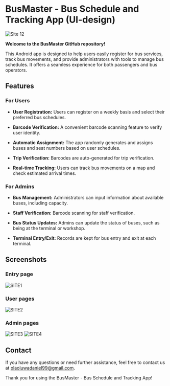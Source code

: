 
# BusMaster - Bus Schedule and Tracking App (UI-design) 

![Site 12](https://github.com/Olaoluwa99/BusMasterUI/assets/85140182/16675d92-dbf7-460c-ba0c-a251f7967688)


**Welcome to the BusMaster GitHub repository!**

This Android app is designed to help users easily register for bus services, track bus movements, and provide administrators with tools to manage bus schedules. It offers a seamless experience for both passengers and bus operators.

## Features

### For Users
- **User Registration:** Users can register on a weekly basis and select their preferred bus schedules.

- **Barcode Verification:** A convenient barcode scanning feature to verify user identity.

- **Automatic Assignment:** The app randomly generates and assigns buses and seat numbers based on user schedules.

- **Trip Verification:** Barcodes are auto-generated for trip verification.

- **Real-time Tracking:** Users can track bus movements on a map and check estimated arrival times.

### For Admins
- **Bus Management:** Administrators can input information about available buses, including capacity.

- **Staff Verification:** Barcode scanning for staff verification.

- **Bus Status Updates:** Admins can update the status of buses, such as being at the terminal or workshop.

- **Terminal Entry/Exit:** Records are kept for bus entry and exit at each terminal.

## Screenshots
### Entry page
![SITE1](https://github.com/Olaoluwa99/BusMasterUI/assets/85140182/550481af-a0c3-485a-ae9e-091dcf12675a)
### User pages
![SITE2](https://github.com/Olaoluwa99/BusMasterUI/assets/85140182/03c87f45-70fd-42d0-9f88-623228cedbe2)
### Admin pages
![SITE3](https://github.com/Olaoluwa99/BusMasterUI/assets/85140182/f0a01f2b-9630-47ed-be65-f6f9a7450674)
![SITE4](https://github.com/Olaoluwa99/BusMasterUI/assets/85140182/88747eef-4b7c-4f61-8083-ff3e1e08bd34)

## Contact

If you have any questions or need further assistance, feel free to contact us at olaoluwadaniel99@gmail.com.

Thank you for using the BusMaster - Bus Schedule and Tracking App!
